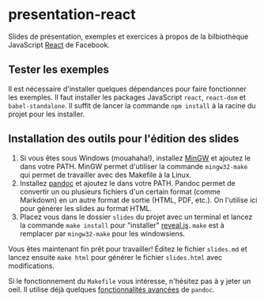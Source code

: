 # presentation-react

Slides de présentation, exemples et exercices à propos de la bilbiothèque JavaScript [React](https://facebook.github.io/react/) de Facebook.

## Tester les exemples

Il est nécessaire d'installer quelques dépendances pour faire fonctionner les exemples. Il faut installer les packages JavaScript `react`, `react-dom` et `babel-standalone`. Il suffit de lancer la commande `npm install` à la racine du projet pour les installer.

## Installation des outils pour l'édition des slides

1. Si vous êtes sous Windows (mouahaha!), installez [MinGW](http://www.mingw.org/) et ajoutez le dans votre PATH. MinGW permet d'utiliser la commande `mingw32-make` qui permet de travailler avec des Makefile à la Linux.
2. Installez [pandoc](http://pandoc.org/) et ajoutez le dans votre PATH. Pandoc permet de convertir un ou plusieurs fichiers d'un certain format (comme Markdown) en un autre format de sortie (HTML, PDF, etc.). On l'utilise ici pour générer les slides au format HTML.
3. Placez vous dans le dossier `slides` du projet avec un terminal et lancez la commande `make install` pour "installer" [reveal.js](http://lab.hakim.se/reveal-js/). `make` est à remplacer par `mingw32-make` pour les windowsiens.

Vous êtes maintenant fin prêt pour travailler! Éditez le fichier `slides.md` et lancez ensuite `make html` pour générer le fichier `slides.html` avec modifications.

Si le fonctionnement du `Makefile` vous intéresse, n'hésitez pas à y jeter un oeil. Il utilise déjà quelques [fonctionnalités avancées](http://pandoc.org/MANUAL.html#producing-slide-shows-with-pandoc) de `pandoc`.
